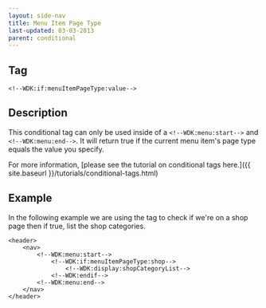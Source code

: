 ```yaml
---
layout: side-nav
title: Menu Item Page Type
last-updated: 03-03-2013
parent: conditional
---
```



## Tag

`<!--WDK:if:menuItemPageType:value-->`

## Description

This conditional tag can only be used inside of a `<!--WDK:menu:start-->` and `<!--WDK:menu:end-->`. It  will return true if the current menu item's page type equals the value you specify.

For more information, [please see the tutorial on conditional tags here.]({{ site.baseurl }}/tutorials/conditional-tags.html)

## Example
In the following example we are using the tag to check if we're on a shop page then if true, list the shop categories.

~~~
<header>
	<nav>
		<!--WDK:menu:start-->
			<!--WDK:if:menuItemPageType:shop-->
				<!--WDK:display:shopCategoryList-->
			<!--WDK:endif-->
		<!--WDK:menu:end-->
	</nav>
</header>
~~~